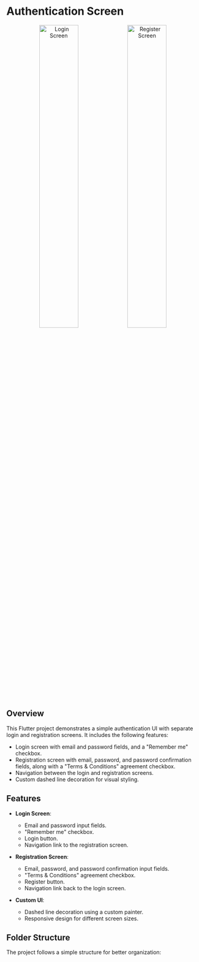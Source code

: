 # Authentication Screen

<p align="center">
  <img src="assets/login.jpg" alt="Login Screen" width="45%"/>
  <img src="assets/register.jpg" alt="Register Screen" width="45%"/>
</p>

## Overview

This Flutter project demonstrates a simple authentication UI with separate login and registration screens. It includes the following features:
- Login screen with email and password fields, and a "Remember me" checkbox.
- Registration screen with email, password, and password confirmation fields, along with a "Terms & Conditions" agreement checkbox.
- Navigation between the login and registration screens.
- Custom dashed line decoration for visual styling.

## Features

- **Login Screen**:
  - Email and password input fields.
  - "Remember me" checkbox.
  - Login button.
  - Navigation link to the registration screen.

- **Registration Screen**:
  - Email, password, and password confirmation input fields.
  - "Terms & Conditions" agreement checkbox.
  - Register button.
  - Navigation link back to the login screen.

- **Custom UI**:
  - Dashed line decoration using a custom painter.
  - Responsive design for different screen sizes.

## Folder Structure

The project follows a simple structure for better organization:
